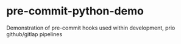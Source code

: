 # pre-commit-python-demo
Demonstration of pre-commit hooks used within development, prio github/gitlap pipelines
